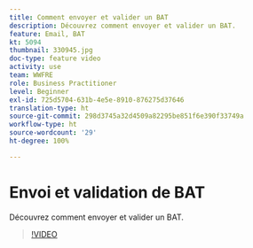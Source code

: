 ```yaml
---
title: Comment envoyer et valider un BAT
description: Découvrez comment envoyer et valider un BAT.
feature: Email, BAT
kt: 5094
thumbnail: 330945.jpg
doc-type: feature video
activity: use
team: WWFRE
role: Business Practitioner
level: Beginner
exl-id: 725d5704-631b-4e5e-8910-876275d37646
translation-type: ht
source-git-commit: 298d3745a32d4509a82295be851f6e390f33749a
workflow-type: ht
source-wordcount: '29'
ht-degree: 100%

---
```


# Envoi et validation de BAT

Découvrez comment envoyer et valider un BAT.

>[!VIDEO](https://video.tv.adobe.com/v/330945)
